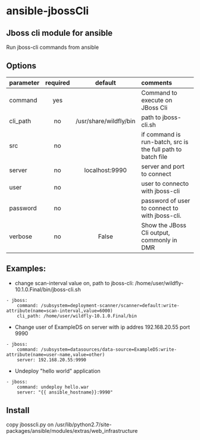 # ansible-jbossCli
## Jboss cli module for ansible


Run jboss-cli commands from ansible

## Options

parameter |	required	| default |	comments|
----------|:---------:|:-------:|:--------|
command   | yes       |         |  Command to execute on JBoss Cli
cli_path  | no        | /usr/share/wildfly/bin | path to jboss-cli.sh
src       | no        |         | if command is run-batch, src is the full path to batch file
server| no            |localhost:9990| server and port to connect
user    | no          |         | user to connecto with jboss-cli
password|no           |         | password of user to connect to with jboss-cli.
verbose|no            | False   | Show the JBoss Cli output, commonly in DMR



## Examples:
* change scan-interval value on, path to jboss-cli: /home/user/wildfly-10.1.0.Final/bin/jboss-cli.sh

~~~
- jboss:
    command: /subsystem=deployment-scanner/scanner=default:write-attribute(name=scan-interval,value=6000)
    cli_path: /home/user/wildfly-10.1.0.Final/bin
~~~

*  Change user of ExampleDS on server with ip addres 192.168.20.55 port 9990

~~~
- jboss:
    command: /subsystem=datasources/data-source=ExampleDS:write-attribute(name=user-name,value=other)
    server: 192.168.20.55:9990
~~~

* Undeploy  "hello world" application

~~~
- jboss:
    command: undeploy hello.war
    server: "{{ ansible_hostname}}:9990"
~~~

## Install

copy jbosscli.py on /usr/lib/python2.7/site-packages/ansible/modules/extras/web_infrastructure
